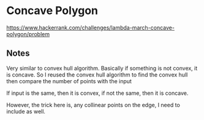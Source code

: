 # Concave Polygon

https://www.hackerrank.com/challenges/lambda-march-concave-polygon/problem

## Notes

Very similar to convex hull algorithm.
Basically if something is not convex, it is concave. So I reused the convex hull algorithm to find the convex hull then compare the number of points with the input

If input is the same, then it is convex, if not the same, then it is concave.

However, the trick here is, any collinear points on the edge, I need to include as well.


